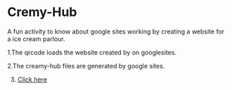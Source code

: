# Cremy-Hub
A fun activity to know about google sites working by creating a website for a ice cream parlour.

1.The qrcode loads the website created by on googlesites.

2.The creamy-hub files are generated by google sites.

3. [Click here](https://sites.google.com/view/its-creamy-hub/home)

